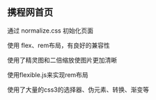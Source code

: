## 携程网首页

通过 normalize.css 初始化页面

使用 flex、rem布局，有良好的兼容性

使用了精灵图和二倍缩放使图片更加清晰

使用flexible.js来实现rem布局

使用了大量的css3的选择器、伪元素、转换、渐变等

